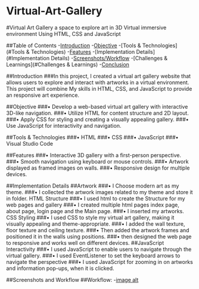 # Virtual-Art-Gallery
#Virtual Art Gallery a space to explore art in 3D Virtual immersive environment Using HTML, CSS and JavaScript

##Table of Contents
-[Introduction](#Introduction)
-[Objective](#Objective)
-[Tools & Technologies](#Tools & Technologies)
-[Features](#Features)
-[Implementation Details](#Implementation Details)
-[Screenshots/Workflow](#Screenshots/Workflow)
-[Challenges & Learnings](#Challenges & Learnings)
-[Conclusion](#Conclusion)

##Introduction
###In this project, I created a virtual art gallery website that allows users to explore and interact with artworks in a virtual environment. This project will combine My skills in HTML, CSS, and JavaScript to provide an responsive art experience.

##Objective
  ###•	Develop a web-based virtual art gallery with interactive 3D-like navigation. 
  ###•	Utilize HTML for content structure and 2D layout.
  ###•	Apply CSS for styling and creating a visually appealing gallery.
  ###•	Use JavaScript for interactivity and navigation.

##Tools & Technologies
###•	HTML
###•	CSS
###•	JavaScript
###•	Visual Studio Code

##Features
###•	Interactive 3D gallery with a first-person perspective.
###•	Smooth navigation using keyboard or mouse controls.
###•	Artwork displayed as framed images on walls.
###•	 Responsive design for multiple devices.

##Implementation Details
##Artwork
###•	I Choose modern art as my theme.
###•	I collected the artwork images related to my theme and store it in folder.
HTML Structure
###•	I used html to create the Structure for my web pages and gallery
###•	I created multiple html pages index page, about page, login page and the Main page.
###•	I inserted my artworks.
CSS Styling
###•	I used CSS to style my virtual art gallery, making it visually appealing and theme-appropriate.
###•	I added the wall texture, floor texture and ceiling texture.
###•	Then added the artwork frames and positioned it in the walls using positions.
###•	then designed the web page to responsive and works well on different devices.
##JavaScript Interactivity
###•	I used JavaScript to enable users to navigate through the virtual gallery.
###•	I used EventListener to set the keyboard arrows to navigate the perspective
###•	I used JavaScript for zooming in on artworks and information pop-ups, when it is clicked.

##Screenshots and Workflow
##Workflow:
-[image alt]()
